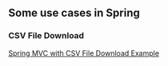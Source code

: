 ## Some use cases in Spring

### CSV File Download
[Spring MVC with CSV File Download Example](http://www.codejava.net/frameworks/spring/spring-mvc-with-csv-file-download-example)
